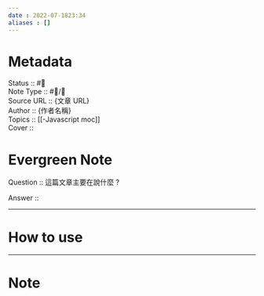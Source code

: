 ```yaml
---
date : 2022-07-1823:34
aliases : []
---
```

# Metadata
Status :: #🌱 <br>
Note Type :: #📨/📝 <br>
Source URL :: {文章 URL} <br>
Author :: {作者名稱} <br>
Topics :: [[-Javascript moc]] <br>
Cover ::

# Evergreen Note

Question :: 這篇文章主要在說什麼 ?

Answer ::

---

# How to use

---

# Note